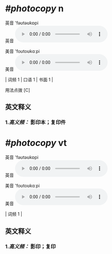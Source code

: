 # ***\#photocopy*** n
英音 'fəʊtəʊkɒpi  
英音
<audio src="./media/photocopy-B.aac" controls="controls"></audio>

美音 'foʊtoʊkɑːpi  
美音
<audio src="./media/photocopy.aac" controls="controls"></audio>



| 词频 1 | 口语 1 | 书面 1 |  

用法点拨  [C]

英文释义
---
### 1.*高义频：* **影印本；复印件**  


# ***\#photocopy*** vt
英音 'fəʊtəʊkɒpi  
英音
<audio src="./media/photocopy-B.aac" controls="controls"></audio>

美音 'foʊtoʊkɑːpi  
美音
<audio src="./media/photocopy.aac" controls="controls"></audio>



| 词频 1 |  

英文释义
---
### 1.*高义频：* **影印；复印**  


